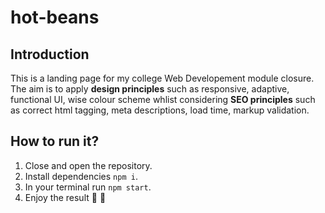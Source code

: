 # hot-beans

Introduction
---
This is a landing page for my college Web Developement module closure. The aim is to apply **design principles** such as responsive, adaptive, functional UI, wise colour scheme whlist considering **SEO principles** such as correct html tagging, meta descriptions, load time, markup validation.

How to run it?
---
1. Close and open the repository.
2. Install dependencies `npm i`.
3. In your terminal run `npm start`.
4. Enjoy the result :tada: :clap:	
